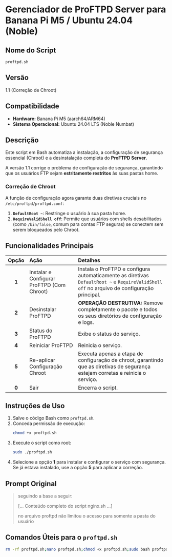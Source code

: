 # Gerenciador de ProFTPD Server para Banana Pi M5 / Ubuntu 24.04 (Noble)

## Nome do Script
`proftpd.sh`

## Versão
1.1 (Correção de Chroot)

## Compatibilidade
* **Hardware:** Banana Pi M5 (aarch64/ARM64)
* **Sistema Operacional:** Ubuntu 24.04 LTS (Noble Numbat)

## Descrição
Este script em Bash automatiza a instalação, a configuração de segurança essencial (Chroot) e a desinstalação completa do **ProFTPD Server**.

A versão 1.1 corrige o problema de configuração de segurança, garantindo que os usuários FTP sejam **estritamente restritos** às suas pastas home.

### Correção de Chroot
A função de configuração agora garante duas diretivas cruciais no `/etc/proftpd/proftpd.conf`:
1.  **`DefaultRoot ~`**: Restringe o usuário à sua pasta home.
2.  **`RequireValidShell off`**: Permite que usuários com shells desabilitados (como `/bin/false`, comum para contas FTP seguras) se conectem sem serem bloqueados pelo Chroot.

## Funcionalidades Principais

| Opção | Ação | Detalhes |
| :---: | :--- | :--- |
| **1** | Instalar e Configurar ProFTPD (Com Chroot) | Instala o ProFTPD e configura automaticamente as diretivas `DefaultRoot ~` e `RequireValidShell off` no arquivo de configuração principal. |
| **2** | Desinstalar ProFTPD | **OPERAÇÃO DESTRUTIVA:** Remove completamente o pacote e todos os seus diretórios de configuração e logs. |
| **3** | Status do ProFTPD | Exibe o status do serviço. |
| **4** | Reiniciar ProFTPD | Reinicia o serviço. |
| **5** | Re-aplicar Configuração Chroot | Executa apenas a etapa de configuração de chroot, garantindo que as diretivas de segurança estejam corretas e reinicia o serviço. |
| **0** | Sair | Encerra o script. |

## Instruções de Uso

1.  Salve o código Bash como `proftpd.sh`.
2.  Conceda permissão de execução:
    ```bash
    chmod +x proftpd.sh
    ```
3.  Execute o script como root:
    ```bash
    sudo ./proftpd.sh
    ```
4.  Selecione a opção **1** para instalar e configurar o serviço com segurança. Se já estava instalado, use a opção **5** para aplicar a correção.

## Prompt Original

> seguindo a base a seguir:
> 
> \[... Conteúdo completo do script nginx.sh ...\]
> 
> no arquivo proftpd não limitou o acesso para somente a pasta do usuário

## Comandos Úteis para o `proftpd.sh`

```bash
rm -rf proftpd.sh;nano proftpd.sh;chmod +x proftpd.sh;sudo bash proftpd.sh